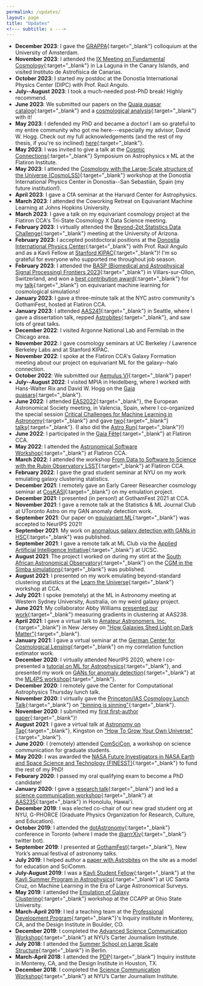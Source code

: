 ```yaml
---
permalink: /updates/
layout: page
title: "Updates"
<!--- subtitle: x --->
---
```



- **December 2023**: I gave the [GRAPPA](https://www.grappa.amsterdam/){:target="\_blank"} colloquium at the University of Amsterdam.
- **November 2023**: I attended the [IX Meeting on Fundamental Cosmology](https://meetings.iac.es/cosmo2023/){:target="\_blank"} in La Laguna in the Canary Islands, and visited Instituto de Astrofísica de Canarias.
- **October 2023**: I started my postdoc at the Donostia International Physics Center (DIPC) with Prof. Raúl Angulo.
- **July--August 2023**: I took a much-needed post-PhD break! Highly recommend.
- **June 2023**: We submitted our papers on the [Quaia quasar catalog](https://arxiv.org/abs/2306.17749){:target="\_blank"} and a [cosmological analysis](https://arxiv.org/abs/2306.17748){:target="\_blank"} with it! 
- **May 2023**: I defended my PhD and became a doctor! I am so grateful to my entire community who got me here---especially my advisor, David W. Hogg. Check out my full acknowledgements (and the rest of my thesis, if you're so inclined) [here](http://proxy.library.nyu.edu/login?qurl=https%3A%2F%2Fwww.proquest.com%2Fdissertations-theses%2Ftools-large-scale-structure-galaxy-formation%2Fdocview%2F2884252473%2Fse-2%3Faccountid%3D12768){:target="\_blank"}.
- **May 2023**: I was invited to give a talk at the [Cosmic Connections](https://www.simonsfoundation.org/event/cosmic-connections-a-symposium-to-explore-the-intersection-of-astrophysics-and-machine-learning/){:target="\_blank"} Symposium on Astrophysics x ML at the Flatiron Institute.
- **May 2023**: I attended the [Cosmology with the Large-Scale structure of the Universe (CosmoLSS)](https://dipc.ehu.eus/en/scientific-activities/workshops/283){:target="\_blank"} workshop at the Donostia International Physics Center in Donostia--San Sebastián, Spain (my future institution!).
- **April 2023**: I gave a CfA seminar at the Harvard Center for Astrophysics.
- **March 2023**: I attended the Coworking Retreat on Equivariant Machine Learning at Johns Hopkins University.
- **March 2023**: I gave a talk on my equivariant cosmology project at the Flatiron CCA's Tri-State Cosmology X Data Science meeting.
- **February 2023**: I virtually attended the [Beyond-2pt Statistics Data Challenge](https://github.com/ANSalcedo/Beyond2ptMock){:target="\_blank"} meeting at the University of Arizona.
- **February 2023**: I accepted postdoctoral positions at the [Donostia International Physics Center](http://dipc.ehu.es/){:target="\_blank"} with Prof. Raúl Angulo and as a Kavli Fellow at [Stanford KIPAC](https://kipac.stanford.edu/){:target="\_blank"}! I'm so grateful for everyone who supported me throughout job season.
- **February 2023**: I attended the [BASP (Biomedical and Astrophysical Signal Processing) Frontiers 2023](https://baspfrontiers.org/){:target="\_blank"} in Villars-sur-Ollon, Switzerland, and won a [best contribution award](https://baspfrontiers.org/best-contribution-awards/){:target="\_blank"} for my [talk](https://tinyurl.com/ksf-BASP2023){:target="\_blank"} on equivariant machine learning for cosmological simulations!
- **January 2023**: I gave a three-minute talk at the NYC astro community's GothamFest, hosted at Flatiron CCA.
- **January 2023**: I attended [AAS241](https://aas.org/meetings/aas241){:target="\_blank"} in Seattle, where I gave a dissertation talk, repped [Astrobites](https://astrobites.org/){:target="\_blank"}, and saw lots of great talks.
- **December 2022**: I visited Argonne National Lab and Fermilab in the Chicago area.
- **November 2022**: I gave cosmology seminars at UC Berkeley / Lawrence Berkeley Labs and at Stanford KIPAC.
- **November 2022**: I spoke at the Flatiron CCA's Galaxy Formation meeting about our project on equivariant ML for the galaxy--halo connection.
- **October 2022**: We submitted our [Aemulus VI](https://arxiv.org/abs/2210.03203){:target="\_blank"} paper!
- **July--August 2022**: I visited MPIA in Heidelberg, where I worked with Hans-Walter Rix and David W. Hogg on the [Gaia quasars](https://hoggresearch.blogspot.com/2022/07/gaia-quasar-redshifts.html){:target="\_blank"}.
- **June 2022**: I attended [EAS2022](https://eas.unige.ch/EAS2022/){:target="\_blank"}, the European Astronomical Society meeting, in Valencia, Spain, where I co-organized the special session [Critical Challenges for Machine Learning in Astronomy](https://eas.unige.ch/EAS2022/session.jsp?id=SS24){:target="\_blank"} and gave [two](https://cosmo.nyu.edu/ksf/pdfs/2022-07-01_equivariant_cosmology_EAS2022.pdf){:target="\_blank"} [talks](https://cosmo.nyu.edu/ksf/pdfs/2022-07-01_aemulus_EAS2022.pdf){:target="\_blank"}. (I also did the [Astro Run](https://twitter.com/EAS_meeting/status/1542228742495428610){:target="\_blank"}!)
- **June 2022**: I participated in the [Gaia Fête](https://gaia.lol/2022NYC.html){:target="\_blank"} at Flatiron CCA.
- **May 2022**: I attended the [Astronomical Software Workshop](https://code.astrodata.nyc/){:target="\_blank"} at Flatiron CCA.
- **March 2022**: I attended the workshop [From Data to Software to Science with the Rubin Observatory LSST](https://indico.flatironinstitute.org/event/2777/){:target="\_blank"} at Flatiron CCA.
- **February 2022**: I gave the grad student seminar at NYU on my work emulating galaxy clustering statistics.
- **December 2021**: I remotely gave an Early Career Researcher cosmology seminar at [CosKASI](http://cosmology.kasi.re.kr/seminar.php?year=ECR){:target="\_blank"} on my emulation project.
- **December 2021**: I presented (in person!) at GothamFest 2021 at CCA.
- **November 2021**: I gave a remote talk at the Statistics & ML Journal Club at UToronto Astro on my GAN anomaly detection work. 
- **September 2021**: Our paper on [equivariant ML](https://arxiv.org/abs/2106.06610){:target="\_blank"} was accepted to NeurIPS 2021!
- **September 2021**: My work on [anomalous galaxy detection with GANs in HSC](https://arxiv.org/abs/2105.02434){:target="\_blank"} was published.
- **September 2021**: I gave a remote talk at ML Club via the [Applied Artificial Intelligence Initiative](https://aaii.ucsc.edu/){:target="\_blank"} at UCSC.
- **August 2021**: The project I worked on during my stint at the [South African Astronomical Observatory](https://www.saao.ac.za/){:target="\_blank"} on the [CGM in the Simba simulations](https://arxiv.org/abs/2102.10126){:target="\_blank"} was published.
- **August 2021**: I presented on my work emulating beyond-standard clustering statistics at the [Learn the Universe](https://www.simonsfoundation.org/event/learn-the-universe-an-ml-x-cosmology-workshop/){:target="\_blank"} workshop at CCA.
- **July 2021**: I spoke (remotely) at the ML in Astronomy meeting at Western Sydney University, Australia, on my weird galaxy project.
- **June 2021**: My collaborator Abby Williams [presented our work](https://aas238-aas.ipostersessions.com/default.aspx?s=8F-0A-3E-DC-EC-EB-B0-F1-15-BE-58-67-BC-9F-2F-EB&guestview=true){:target="\_blank"} measuring gradients in clustering at AAS238.
- **April 2021**: I gave a virtual talk to [Amateur Astronomers, Inc.](https://asterism.org/){:target="\_blank"} in New Jersey on ["How Galaxies Shed Light on Dark Matter"](https://tinyurl.com/ksf-aai){:target="\_blank"}.
- **January 2021**: I gave a virtual seminar at the [German Center for Cosmological Lensing](https://gccl-rub.github.io/){:target="\_blank"} on my correlation function estimator work.
- **December 2020**: I virtually attended NeurIPS 2020, where I co-presented a [tutorial on ML for Astrophysics](https://nips.cc/virtual/2020/public/tutorial_66a516f865fca1c921dba625ede4a693.html){:target="\_blank"}, and presented my work on [GANs for anomaly detection](https://ml4physicalsciences.github.io/2020/files/NeurIPS_ML4PS_2020_71_poster.pdf){:target="\_blank"} at the [ML4PS workshop](https://ml4physicalsciences.github.io/2020/){:target="\_blank"}.
- **December 2020**: I remotely gave the Center for Computational Astrophysics Thursday lunch talk.
- **November 2020**: I virtually gave the [Princeton/IAS Cosmology Lunch Talk](https://web.astro.princeton.edu/events/seminars/cosmology-lunch){:target="\_blank"} on ["binning is sinning"](https://arxiv.org/abs/2011.01836){:target="\_blank"}.
- **November 2020**: I submitted my [first first-author paper](https://arxiv.org/abs/2011.01836){:target="\_blank"}!
- **August 2021**: I gave a virtual talk at [Astronomy on Tap](https://astronomyontap.org/){:target="\_blank"}, Kingston on ["How To Grow Your Own Universe"](https://www.youtube.com/watch?v=dO9-Raq-zhs){:target="\_blank"}.
- **June 2020**: I (remotely) attended [ComSciCon](https://comscicon.com/), a workshop on science communication for graduate students.
- **May 2020**: I was awarded the [NASA Future Investigators in NASA Earth and Space Science and Technology (FINESST)](https://astrobiology.nasa.gov/funding/future-investigators-in-nasa-earth-and-space-sci-3/){:target="\_blank"} to fund the rest of my PhD!  
- **Feburary 2020**: I passed my oral qualifying exam to become a PhD candidate!
- **January 2020**: I gave a [research talk](https://www.abstractsonline.com/pp8/#!/8993/presentation/1995){:target="\_blank"} and led a [science communication workshop](https://www.abstractsonline.com/pp8/#!/8993/session/253){:target="\_blank"} at [AAS235](https://aas.org/meetings/aas235){:target="\_blank"} in Honolulu, Hawai'i.
- **December 2019**: I was elected co-chair of our new grad student org at NYU, G-PHORCE (Graduate Physics Organization for Research, Culture, and Education).
- **October 2019**: I attended the [dotAstronomy](https://www.dotastronomy.com){:target="\_blank"} conference in Toronto (where I made the [@arrrXiv](https://twitter.com/arrrXiv){:target="\_blank"} twitter bot).
- **September 2019**: I presented at [GothamFest](https://cunyastro.org/news/gothamfest/){:target="\_blank"}, New York’s annual festival of astronomy talks.
- **July 2019**: I helped author a [paper with Astrobites](https://arxiv.org/abs/1907.09496) on the site as a model for education and SciComm. 
- **July-August 2019**: I was a [Kavli Student Fellow](https://kspa.soe.ucsc.edu/archives/2019/students){:target="\_blank"} at the [Kavli Summer Program in Astrophysics](https://kspa.soe.ucsc.edu){:target="\_blank"} at UC Santa Cruz, on Machine Learning in the Era of Large Astronomical Surveys.
- **May 2019**: I attended the [Emulation of Galaxy Clustering](https://ccapp.osu.edu/workshops/emulation-galaxy-clustering){:target="\_blank"} workshop at the CCAPP at Ohio State University.
- **March-April 2019**: I led a teaching team at the [Professional Development Program](https://isee.ucsc.edu/programs/pdp/){:target="\_blank"}'s Inquiry institute in Monterey, CA, and the Design Institute in Boulder, CO.
- **December 2019**: I completed the [Advanced Science Communication Workshop](https://journalism.nyu.edu/about-us/science-communication-workshops-nyu/){:target="\_blank"} at NYU’s Carter Journalism Institute.
- **July 2018**: I attended the [Summer School on Large Scale Structure](https://isee.ucsc.edu/programs/pdp/){:target="\_blank"} in Berlin.
- **March-April 2018**: I attended the [PDP](https://isee.ucsc.edu/programs/pdp/){:target="\_blank"} Inquiry institute in Monterey, CA, and the Design Institute in Houston, TX.
- **December 2018**: I completed the [Science Communication Workshop](https://journalism.nyu.edu/about-us/science-communication-workshops-nyu/){:target="\_blank"} at NYU’s Carter Journalism Institute.

